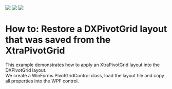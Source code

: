 <!-- default badges list -->
![](https://img.shields.io/endpoint?url=https://codecentral.devexpress.com/api/v1/VersionRange/128578902/10.1.4%2B)
[![](https://img.shields.io/badge/Open_in_DevExpress_Support_Center-FF7200?style=flat-square&logo=DevExpress&logoColor=white)](https://supportcenter.devexpress.com/ticket/details/E2189)
[![](https://img.shields.io/badge/📖_How_to_use_DevExpress_Examples-e9f6fc?style=flat-square)](https://docs.devexpress.com/GeneralInformation/403183)
<!-- default badges end -->
# How to: Restore a DXPivotGrid layout that was saved from the XtraPivotGrid


<p>This example demonstrates how to apply an XtraPivotGrid layout into the DXPivotGrid layout.<br />
We create a WinForms PivotGridControl class, load the layout file and copy all properties into the WPF control.</p>

<br/>



